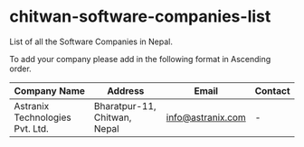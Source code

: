 # chitwan-software-companies-list
List of all the Software Companies in Nepal.

To add your company please add in the following format in Ascending order. 

| Company Name | Address | Email | Contact
| --- | ---| --- | --- |
| Astranix Technologies Pvt. Ltd. | Bharatpur-11, Chitwan, Nepal | info@astranix.com | -|
